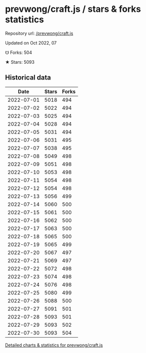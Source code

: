 # prevwong/craft.js / stars & forks statistics

Repository url: [/prevwong/craft.js](https://github.com/prevwong/craft.js)

Updated on Oct 2022, 07

☋ Forks: 504

★ Stars: 5093

## Historical data
| Date | Stars | Forks |
|------|-------|-------|
| 2022-07-01 | 5018 | 494 | 
| 2022-07-02 | 5022 | 494 | 
| 2022-07-03 | 5025 | 494 | 
| 2022-07-04 | 5028 | 494 | 
| 2022-07-05 | 5031 | 494 | 
| 2022-07-06 | 5031 | 495 | 
| 2022-07-07 | 5038 | 495 | 
| 2022-07-08 | 5049 | 498 | 
| 2022-07-09 | 5051 | 498 | 
| 2022-07-10 | 5053 | 498 | 
| 2022-07-11 | 5054 | 498 | 
| 2022-07-12 | 5054 | 498 | 
| 2022-07-13 | 5056 | 499 | 
| 2022-07-14 | 5060 | 500 | 
| 2022-07-15 | 5061 | 500 | 
| 2022-07-16 | 5062 | 500 | 
| 2022-07-17 | 5063 | 500 | 
| 2022-07-18 | 5065 | 500 | 
| 2022-07-19 | 5065 | 499 | 
| 2022-07-20 | 5067 | 497 | 
| 2022-07-21 | 5069 | 497 | 
| 2022-07-22 | 5072 | 498 | 
| 2022-07-23 | 5074 | 498 | 
| 2022-07-24 | 5076 | 498 | 
| 2022-07-25 | 5080 | 499 | 
| 2022-07-26 | 5088 | 500 | 
| 2022-07-27 | 5091 | 501 | 
| 2022-07-28 | 5093 | 501 | 
| 2022-07-29 | 5093 | 502 | 
| 2022-07-30 | 5093 | 504 | 


[Detailed charts & statistics for prevwong/craft.js](https://reviewgithub.com/rep/prevwong/craft.js)
